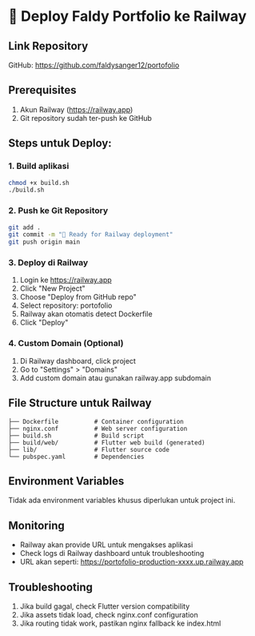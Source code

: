 # 🚀 Deploy Faldy Portfolio ke Railway

## Link Repository
GitHub: https://github.com/faldysanger12/portofolio

## Prerequisites
1. Akun Railway (https://railway.app)
2. Git repository sudah ter-push ke GitHub

## Steps untuk Deploy:

### 1. Build aplikasi
```bash
chmod +x build.sh
./build.sh
```

### 2. Push ke Git Repository
```bash
git add .
git commit -m "🚀 Ready for Railway deployment"
git push origin main
```

### 3. Deploy di Railway
1. Login ke https://railway.app
2. Click "New Project"
3. Choose "Deploy from GitHub repo"
4. Select repository: portofolio
5. Railway akan otomatis detect Dockerfile
6. Click "Deploy"

### 4. Custom Domain (Optional)
1. Di Railway dashboard, click project
2. Go to "Settings" > "Domains"
3. Add custom domain atau gunakan railway.app subdomain

## File Structure untuk Railway
```
├── Dockerfile          # Container configuration
├── nginx.conf          # Web server configuration
├── build.sh            # Build script
├── build/web/          # Flutter web build (generated)
├── lib/                # Flutter source code
└── pubspec.yaml        # Dependencies
```

## Environment Variables
Tidak ada environment variables khusus diperlukan untuk project ini.

## Monitoring
- Railway akan provide URL untuk mengakses aplikasi
- Check logs di Railway dashboard untuk troubleshooting
- URL akan seperti: https://portofolio-production-xxxx.up.railway.app

## Troubleshooting
1. Jika build gagal, check Flutter version compatibility
2. Jika assets tidak load, check nginx.conf configuration
3. Jika routing tidak work, pastikan nginx fallback ke index.html
